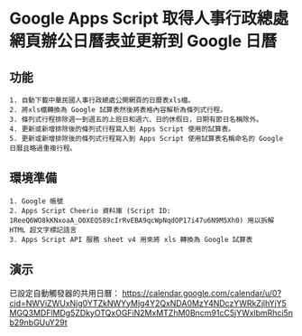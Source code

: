 # Google Apps Script 取得人事行政總處網頁辦公日曆表並更新到 Google 日曆
 ## 功能
	1. 自動下載中華民國人事行政總處公開網頁的日曆表xls檔。
	2. 將xls檔轉換為 Google 試算表然後將表格內容解析為條列式行程。
	3. 條列式行程排除週一到週五的上班日和週六、日的休假日，日期有節日名稱除外。
	4. 更新或新增排除後的條列式行程寫入到 Apps Script 使用的試算表。
	5. 更新或新增排除後的條列式行程寫入到 Apps Script 使用試算表名稱命名的 Google 日曆且略過重複行程。
 ## 環境準備
 	1. Google 帳號
  	2. Apps Script Cheerio 資料庫 (Script ID: 1ReeQ6WO8kKNxoaA_O0XEQ589cIrRvEBA9qcWpNqdOP17i47u6N9M5Xh0) 用以拆解 HTML 超文字標記語言
   	3. Apps Script API 服務 sheet v4 用來將 xls 轉換為 Google 試算表
 ## 演示
 已設定自動觸發器的共用日曆：
 https://calendar.google.com/calendar/u/0?cid=NWViZWUxNjg0YTZkNWYyMjg4Y2QxNDA0MzY4NDczYWRkZjlhYjY5MGQ3MDFlMDg5ZDkyOTQxOGFiN2MxMTZhM0Bncm91cC5jYWxlbmRhci5nb29nbGUuY29t
